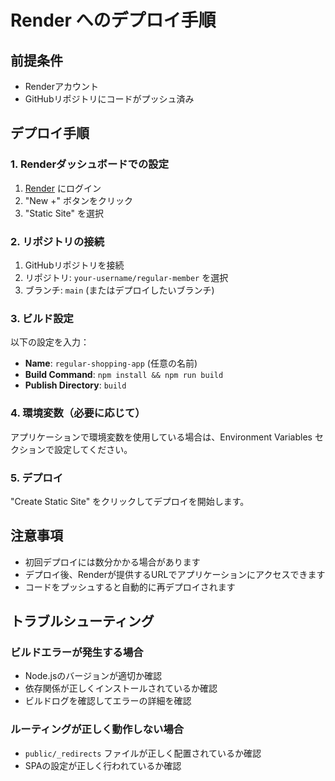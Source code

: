 # Render へのデプロイ手順

## 前提条件
- Renderアカウント
- GitHubリポジトリにコードがプッシュ済み

## デプロイ手順

### 1. Renderダッシュボードでの設定

1. [Render](https://render.com) にログイン
2. "New +" ボタンをクリック
3. "Static Site" を選択

### 2. リポジトリの接続

1. GitHubリポジトリを接続
2. リポジトリ: `your-username/regular-member` を選択
3. ブランチ: `main` (またはデプロイしたいブランチ)

### 3. ビルド設定

以下の設定を入力：

- **Name**: `regular-shopping-app` (任意の名前)
- **Build Command**: `npm install && npm run build`
- **Publish Directory**: `build`

### 4. 環境変数（必要に応じて）

アプリケーションで環境変数を使用している場合は、Environment Variables セクションで設定してください。

### 5. デプロイ

"Create Static Site" をクリックしてデプロイを開始します。

## 注意事項

- 初回デプロイには数分かかる場合があります
- デプロイ後、Renderが提供するURLでアプリケーションにアクセスできます
- コードをプッシュすると自動的に再デプロイされます

## トラブルシューティング

### ビルドエラーが発生する場合
- Node.jsのバージョンが適切か確認
- 依存関係が正しくインストールされているか確認
- ビルドログを確認してエラーの詳細を確認

### ルーティングが正しく動作しない場合
- `public/_redirects` ファイルが正しく配置されているか確認
- SPAの設定が正しく行われているか確認 
